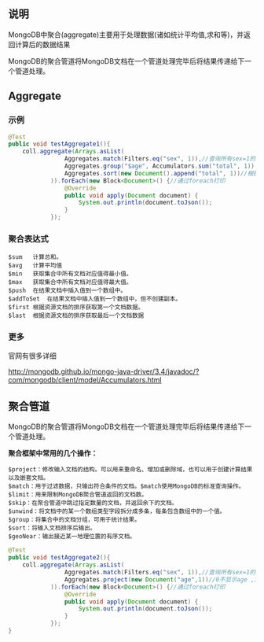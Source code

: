 ## **说明**

MongoDB中聚合(aggregate)主要用于处理数据(诸如统计平均值,求和等)，并返回计算后的数据结果

MongoDB的聚合管道将MongoDB文档在一个管道处理完毕后将结果传递给下一个管道处理。



## **Aggregate**

### 示例

```java
@Test
public void testAggregate1(){
    coll.aggregate(Arrays.asList(
                Aggregates.match(Filters.eq("sex", 1)),//查询所有sex=1的数据
                Aggregates.group("$age", Accumulators.sum("total", 1)),//根据age分组 , 设置求和的字段名为total
                Aggregates.sort(new Document().append("total", 1))//根据total进行排序 1 升 , -1降
            )).forEach(new Block<Document>() {//通过foreach打印
                @Override
                public void apply(Document document) {
                    System.out.println(document.toJson());
                }
            });
```



### 聚合表达式

```
$sum   计算总和。   
$avg   计算平均值   
$min   获取集合中所有文档对应值得最小值。
$max   获取集合中所有文档对应值得最大值。
$push  在结果文档中插入值到一个数组中。    
$addToSet  在结果文档中插入值到一个数组中，但不创建副本。 
$first 根据资源文档的排序获取第一个文档数据。 
$last  根据资源文档的排序获取最后一个文档数据
```



### 更多

官网有很多详细

http://mongodb.github.io/mongo-java-driver/3.4/javadoc/?com/mongodb/client/model/Accumulators.html 



## **聚合管道**

MongoDB的聚合管道将MongoDB文档在一个管道处理完毕后将结果传递给下一个管道处理。

**聚合框架中常用的几个操作：**

```
$project：修改输入文档的结构。可以用来重命名、增加或删除域，也可以用于创建计算结果以及嵌套文档。
$match：用于过滤数据，只输出符合条件的文档。$match使用MongoDB的标准查询操作。
$limit：用来限制MongoDB聚合管道返回的文档数。
$skip：在聚合管道中跳过指定数量的文档，并返回余下的文档。
$unwind：将文档中的某一个数组类型字段拆分成多条，每条包含数组中的一个值。
$group：将集合中的文档分组，可用于统计结果。
$sort：将输入文档排序后输出。
$geoNear：输出接近某一地理位置的有序文档。
```



```java
@Test
public void testAggregate2(){
    coll.aggregate(Arrays.asList(
                Aggregates.match(Filters.eq("sex", 1)),//查询所有sex=1的数据
                Aggregates.project(new Document("age",1))//0不显示age ,1 只显示age  0等价于false  1 等价于true
            )).forEach(new Block<Document>() {//通过foreach打印
                @Override
                public void apply(Document document) {
                    System.out.println(document.toJson());
                }
            });
}
```


